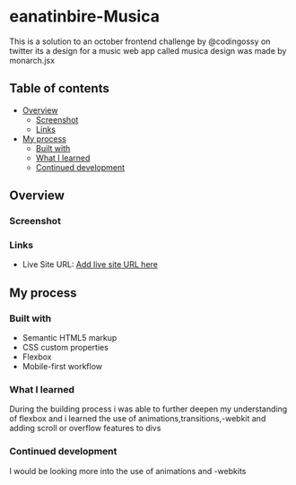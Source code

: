 # eanatinbire-Musica

This is a solution to an october frontend challenge by @codingossy on twitter its a design for a music web app called musica design was made by monarch.jsx

## Table of contents

- [Overview](#overview)
  - [Screenshot](#screenshot)
  - [Links](#links)
- [My process](#my-process)
  - [Built with](#built-with)
  - [What I learned](#what-i-learned)
  - [Continued development](#continued-development)
 
## Overview

### Screenshot

### Links

- Live Site URL: [Add live site URL here](https://your-live-site-url.com)

## My process

### Built with

- Semantic HTML5 markup
- CSS custom properties
- Flexbox
- Mobile-first workflow

### What I learned

During the building process i was able to further deepen my understanding of flexbox and i learned the use of animations,transitions,-webkit and adding scroll or overflow features to divs

### Continued development

I would be looking more into the use of animations and -webkits

